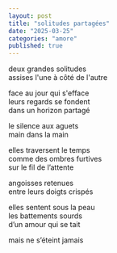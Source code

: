 ```yaml
---
layout: post
title: "solitudes partagées"
date: "2025-03-25"
categories: "amore"
published: true
---
```



deux grandes solitudes  
assises l'une à côté de l'autre  

face au jour qui s'efface  
leurs regards se fondent  
dans un horizon partagé  

le silence aux aguets  
main dans la main  

elles traversent le temps  
comme des ombres furtives  
sur le fil de l’attente  

angoisses retenues  
entre leurs doigts crispés  

elles sentent sous la peau  
les battements sourds  
d’un amour qui se tait  

mais ne s’éteint jamais  
